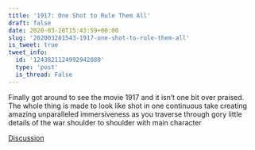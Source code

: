 ```yaml
---
title: '1917: One Shot to Rule Them All'
draft: false
date: 2020-03-28T15:43:59+00:00
slug: '202003281543-1917-one-shot-to-rule-them-all'
is_tweet: true
tweet_info:
  id: '1243821124992942080'
  type: 'post'
  is_thread: False
---
```




Finally got around to see the movie 1917 and it isn’t one bit over praised. The whole thing is made to look like shot in one continuous take creating amazing unparalleled immersiveness as you traverse through gory little details of the war shoulder to shoulder with main character

[Discussion](https://x.com/sytelus/status/1243821124992942080)
